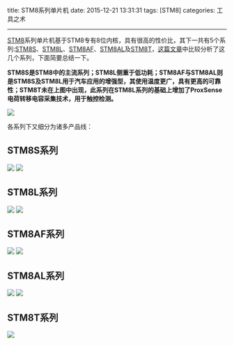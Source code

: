 title: STM8系列单片机
date: 2015-12-21 13:31:31
tags: [STM8]
categories: 工具之术

---

[STM8](http://www.st.com/web/en/catalog/mmc/FM141/SC1244)系列单片机基于STM8专有8位内核，具有很高的性价比，其下一共有5个系列:[STM8S](http://www.st.com/st-web-ui/active/en/home/catalog/mmc/SC1244/SS1010)、[STM8L](http://www.st.com/st-web-ui/active/en/home/catalog/mmc/SC1244/SS1336)、[STM8AF](http://www.st.com/st-web-ui/active/en/home/catalog/mmc/SC1244/SS1583)、[STM8AL](http://www.st.com/st-web-ui/active/en/home/catalog/mmc/SC1244/SS1584)及[STM8T](http://www.st.com/st-web-ui/active/en/home/catalog/mmc/FM141/SC1244/SS1598)，[这篇文章](http://www.eccn.com/theme/2015/smarthome/ArticleShow.html?pid=2014100910359313)中比较分析了这几个系列，下面简要总结一下。

**STM8S是STM8中的主流系列；STM8L侧重于低功耗；STM8AF与STM8AL则是STM8S及STM8L用于汽车应用的增强型，其使用温度更广，具有更高的可靠性；STM8T未在上图中出现，此系列在STM8L系列的基础上增加了ProxSense电荷转移电容采集技术，用于触控检测。**

<!--more-->

![](https://gmf.shengnengjin.cn/STM8STM8_SC1244.jpg)

各系列下又细分为诸多产品线：

## **STM8S系列**
![](https://gmf.shengnengjin.cn/STM8STM8S003005007%20Value%20Line_LN2.jpg)
![](https://gmf.shengnengjin.cn/STM8STM8S_series_SS1010.jpg)

## **STM8L系列**
![](https://gmf.shengnengjin.cn/STM8STM8L051052_Value_Line_LN1798.jpg)
![](https://gmf.shengnengjin.cn/STM8STM8L_series_SS1336.jpg)

## **STM8AF系列**
![](https://gmf.shengnengjin.cn/STM8STM8AF52_line_LN1543.jpg)
![](https://gmf.shengnengjin.cn/STM8STM8AF_series_SS1583.jpg)

## **STM8AL系列**
![](https://gmf.shengnengjin.cn/STM8STM8AL31_line_LN3.jpg)
![](https://gmf.shengnengjin.cn/STM8STM8AL_series_SS1584.jpg)

## **STM8T系列**
![](https://gmf.shengnengjin.cn/STM8STM8T_series_SS1598.jpg)

